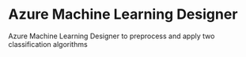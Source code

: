 # Azure Machine Learning Designer 
Azure Machine Learning Designer to preprocess and apply two classification algorithms

